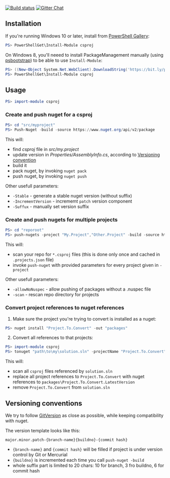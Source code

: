 [![Build status](https://ci.appveyor.com/api/projects/status/7rlfl6ur1uny4449/branch/master?svg=true)](https://ci.appveyor.com/project/qbikez/csproj/branch/master)
[![Gitter Chat](https://badges.gitter.im/qbikez/ps-csproj.png)](https://gitter.im/heavymetaldev/Lobby)

## Installation

If you're running Windows 10 or later, install from [PowerShell Gallery](https://www.powershellgallery.com/packages/csproj/):

```powershell
PS> PowerShellGet\Install-Module csproj
```

On Windows 8, you'll neeed to install PackageManagement manually (using [psbootstrap](https://github.com/qbikez/ps-bootstrap)) to be able to use `Install-Module`:

```powershell
PS> ((New-Object System.Net.WebClient).DownloadString('https://bit.ly/psbootstrap')) | out-file "$env:localappdata/ps-bootstrap/bootstrap.ps1"; & "$env:localappdata/ps-bootstrap/bootstrap.ps1"
PS> PowerShellGet\Install-Module csproj
```

## Usage

```powershell
PS> import-module csproj
```

### Create and push nuget for a csproj

```powershell
PS> cd "src/myproject"
PS> Push-Nuget -build -source https://www.nuget.org/api/v2/package
```

This will:
 * find *csproj* file in *src/my.project*
 * update version in *Properties/AssemblyInfo.cs*, according to [Versioning convention](#versioning-conventions) 
 * build it
 * pack nuget, by invoking `nuget pack`
 * push nuget, by invoking `nuget push`
 
Other usefull parameters:
 * `-Stable` - generate a stable nuget version (without suffix)
 * `-IncrementVersion` - incrememt `patch` version component
 * `-Suffux` - manually set version suffix


### Create and push nugets for multiple projects

```powershell
PS> cd "reporoot"    
PS> push-nugets -project "My.Project","Other.Project" -build -source https://www.nuget.org/api/v2/package
```

This will:
 * scan your repo for `*.csproj` files (this is done only once and cached in `.projects.json` file)
 * invoke `push-nuget` with provided parameters for every project given in `-project`

Other usefull parameters:
 * `-allowNoNuspec` - allow pushing of packages without a .nuspec file
 * `-scan` - rescan repo directory for projects

### Convert project references to nuget references


1. Make sure the project you're trying to convert is installed as a nuget:

```powershell
PS> nuget install "Project.To.Convert" -out "packages"
```       

2. Convert all references to that projects:

```powershell
PS> import-module csproj
PS> tonuget "path\to\my\solution.sln" -projectName "Project.To.Convert" -packagesDir "packages"
```

This will:
 * scan all `csproj` files referenced by `solution.sln`
 * replace all project references to `Project.To.Convert` with nuget references to `packages\Project.To.Convert.LatestVersion`
 * remove `Project.To.Convert` from `solution.sln` 


## Versioning conventions <a id="versioning-conventions"></a>

We try to follow [GitVersion](http://gitversion.readthedocs.io/en/latest/examples/) as close as possible, while keeping compatibility with nuget.

The version template looks like this:

    major.minor.patch-{branch-name}{buildno}-{commit hash}

* `{branch-name}` and `{commit hash}` will be filled if project is under version control by Git or Mercurial
* `{buildno}` is incremented each time you call `push-nuget -build`
* whole suffix part is limited to 20 chars: 10 for branch,  3 fro buildno, 6 for commit hash

    
